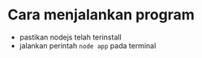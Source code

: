 # Cara menjalankan program
- pastikan nodejs telah terinstall
- jalankan perintah `node app` pada terminal